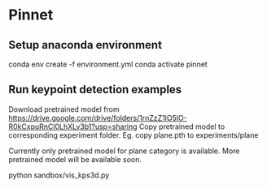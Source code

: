 # Pinnet

## Setup anaconda environment
conda env create -f environment.yml
conda activate pinnet

## Run keypoint detection examples
Download pretrained model from https://drive.google.com/drive/folders/1rnZzZ1lO5lO-R0kCxpuRnCl0LhXLv3b1?usp=sharing
Copy pretrained model to corresponding experiment folder. Eg. copy plane.pth to experiments/plane

Currently only pretrained model for plane category is available. More pretrained model will be available soon.

python sandbox/vis_kps3d.py
